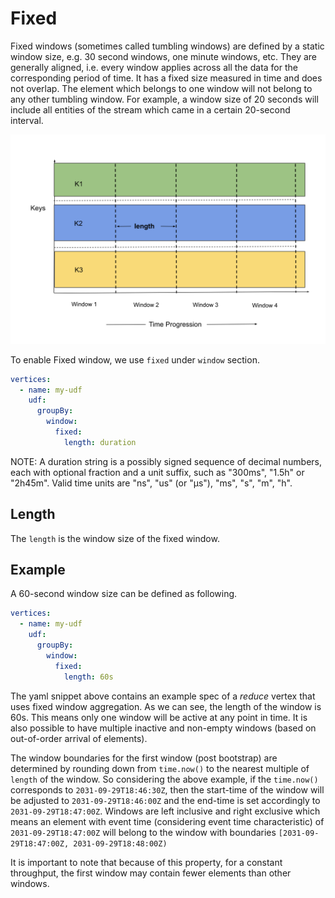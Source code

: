 # Fixed

Fixed windows (sometimes called tumbling windows) are defined by a static window size, e.g. 30 second
windows, one minute windows, etc. They are generally aligned, i.e. every window applies across all
the data for the corresponding period of time. It has a fixed size measured in time and does not
overlap. The element which belongs to one window will not belong to any other tumbling window.
For example, a window size of 20 seconds will include all entities of the stream which came in a
certain 20-second interval.

![plot](../../../../assets/fixed.png)

To enable Fixed window, we use `fixed` under `window` section.

```yaml
vertices:
  - name: my-udf
    udf:
      groupBy:
        window:
          fixed:
            length: duration
```

NOTE: A duration string is a possibly signed sequence of decimal numbers, each with optional fraction
and a unit suffix, such as "300ms", "1.5h" or "2h45m". Valid time units are "ns", "us" (or "µs"), "ms", "s", "m", "h".

## Length

The `length` is the window size of the fixed window.

## Example

A 60-second window size can be defined as following.

```yaml
vertices:
  - name: my-udf
    udf:
      groupBy:
        window:
          fixed:
            length: 60s
```

The yaml snippet above contains an example spec of a _reduce_ vertex that uses fixed window 
aggregation. As we can see, the length of the window is 60s. This means only one window will be 
active at any point in time. It is also possible to have multiple inactive and non-empty windows
(based on out-of-order arrival of elements).

The window boundaries for the first window (post bootstrap) are determined by rounding down from
`time.now()` to the nearest multiple of `length` of the window. So considering the above example,
if the `time.now()` corresponds to `2031-09-29T18:46:30Z`, then the start-time of the window will
be adjusted to `2031-09-29T18:46:00Z` and the end-time is set accordingly to `2031-09-29T18:47:00Z`.
Windows are left inclusive and right exclusive which means an element with event time (considering
event time characteristic) of `2031-09-29T18:47:00Z` will belong to the window with boundaries
`[2031-09-29T18:47:00Z, 2031-09-29T18:48:00Z)`

It is important to note that because of this property, for a constant throughput, the first window 
may contain fewer elements than other windows. 






